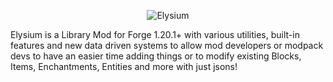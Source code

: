 <p align="center">
    <img src="https://github.com/user-attachments/assets/7f94fefb-e0c0-40ff-81eb-d8ed10552ae8" alt="Elysium" /></a>
</p>

Elysium is a Library Mod for Forge 1.20.1+ with various utilities, built-in features and new data driven systems to allow mod developers or modpack devs to have an easier time adding things or to modify existing Blocks, Items, Enchantments, Entities and more with just jsons!
